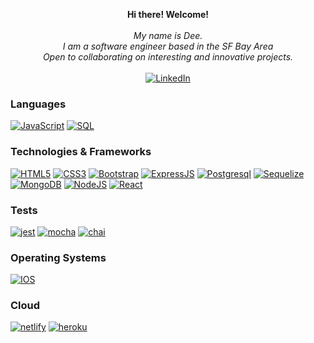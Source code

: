 <p align="center">
    <b>Hi there! Welcome! </b><br><br>
    <i>
        My name is Dee.<br>
        I am a software engineer based in the SF Bay Area<br>
        Open to collaborating on interesting and innovative projects.<br>
    </i><br>
    <a href="https://www.linkedin.com/in/abdualimova">
        <img src="https://img.shields.io/badge/LinkedIn-blue?style=flat-square&logo=linkedin" alt="LinkedIn">
    </a>

### Languages
[![JavaScript](https://img.shields.io/badge/javascript-black?style=for-the-badge&logo=javascript)](https://github.com/dilshoda0202)
[![SQL](https://img.shields.io/badge/sql-black?style=for-the-badge&logo=mysql)](https://github.com/dilshoda0202)

### Technologies & Frameworks
[![HTML5](https://img.shields.io/badge/html5-black?style=for-the-badge&logo=html5)](https://github.com/dilshoda0202)
[![CSS3](https://img.shields.io/badge/css3-black?style=for-the-badge&logo=css3)](https://github.com/dilshoda0202)
[![Bootstrap](https://img.shields.io/badge/Bootstrap-563D7C?style=for-the-badge&logo=bootstrap&logoColor=white)](https://github.com/dilshoda0202)
[![ExpressJS](https://img.shields.io/badge/Express.js-404D59?style=for-the-badge)](https://github.com/dilshoda0202)
[![Postgresql](https://img.shields.io/badge/PostgreSQL-316192?style=for-the-badge&logo=postgresql&logoColor=white)](https://github.com/dilshoda0202)
[![Sequelize](https://img.shields.io/badge/sequelize-323330?style=for-the-badge&logo=sequelize&logoColor=blue)](https://github.com/dilshoda0202)
[![MongoDB](https://img.shields.io/badge/MongoDB-4EA94B?style=for-the-badge&logo=mongodb&logoColor=white)](https://github.com/dilshoda0202)
[![NodeJS](https://img.shields.io/badge/Node.js-43853D?style=for-the-badge&logo=node.js&logoColor=white)](https://github.com/dilshoda0202)
[![React](https://img.shields.io/badge/React-20232A?style=for-the-badge&logo=react&logoColor=61DAFB)](https://github.com/dilshoda0202)
    
### Tests
[![jest](https://img.shields.io/badge/Jest-323330?style=for-the-badge&logo=Jest&logoColor=white)](https://github.com/dilshoda0202)
[![mocha](https://img.shields.io/badge/mocha.js-323330?style=for-the-badge&logo=mocha&logoColor=Brown)](https://github.com/dilshoda0202)
[![chai](https://img.shields.io/badge/chai.js-323330?style=for-the-badge&logo=chai&logoColor=red)](https://github.com/dilshoda0202)

### Operating Systems
[![IOS](https://img.shields.io/badge/iOS-000000?style=for-the-badge&logo=ios&logoColor=white)](https://github.com/dilshoda0202)
    
### Cloud 
[![netlify](https://img.shields.io/badge/Netlify-00C7B7?style=for-the-badge&logo=netlify&logoColor=white)](https://github.com/dilshoda0202)
[![heroku](https://img.shields.io/badge/Heroku-430098?style=for-the-badge&logo=heroku&logoColor=white)](https://github.com/dilshoda0202)

    


<!---
dilshoda0202/dilshoda0202 is a ✨ special ✨ repository because its `README.md` (this file) appears on your GitHub profile.
You can click the Preview link to take a look at your changes.
--->
